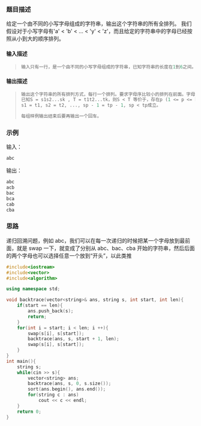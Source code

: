 ### 题目描述

给定一个由不同的小写字母组成的字符串，输出这个字符串的所有全排列。 我们假设对于小写字母有'a' < 'b' < ... < 'y' < 'z'，而且给定的字符串中的字母已经按照从小到大的顺序排列。

#### 输入描述

> ```c++
> 输入只有一行，是一个由不同的小写字母组成的字符串，已知字符串的长度在1到6之间。
> ```

#### 输出描述

> ```c++
> 输出这个字符串的所有排列方式，每行一个排列。要求字母序比较小的排列在前面。字母序如下定义：
> 已知S = s1s2...sk , T = t1t2...tk，则S < T 等价于，存在p (1 <= p <= k)，使得
> s1 = t1, s2 = t2, ..., sp - 1 = tp - 1, sp < tp成立。
> 
> 每组样例输出结束后要再输出一个回车。
> ```

### 示例

输入：

```c++
abc
```

输出：

```c++
abc
acb
bac
bca
cab
cba
```

### 思路

递归回溯问题，例如 abc，我们可以在每一次递归的时候把某一个字母放到最前面，就是 swap 一下，就变成了分别从 abc、bac、cba 开始的字符串，然后后面的两个字母也可以选择任意一个放到“开头”，以此类推

```c++
#include<iostream>
#include<vector>
#include<algorithm>

using namespace std;

void backtrace(vector<string>& ans, string s, int start, int len){
    if(start == len){
        ans.push_back(s);
        return;
    }
    for(int i = start; i < len; i ++){
        swap(s[i], s[start]);
        backtrace(ans, s, start + 1, len);
        swap(s[i], s[start]);
    }
}
int main(){
    string s;
    while(cin >> s){
        vector<string> ans;
        backtrace(ans, s, 0, s.size());
        sort(ans.begin(), ans.end());
        for(string c : ans)
            cout << c << endl;
    }
    return 0;
}
```

